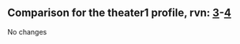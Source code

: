 ## Comparison for the theater1 profile, rvn: [3](https://github.com/PRO100KatYT/FortniteProfileRevisions/tree/main/profiles/theater1/3%20theater1.json)-[4](https://github.com/PRO100KatYT/FortniteProfileRevisions/tree/main/profiles/theater1/4%20theater1.json)

No changes
